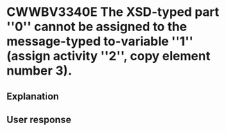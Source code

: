 # CWWBV3340E The XSD-typed part ''0'' cannot be assigned to the message-typed to-variable ''1'' (assign activity ''2'', copy element number 3).

## Explanation

## User response